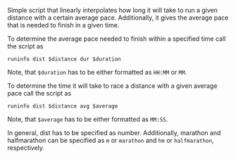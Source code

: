 Simple script that linearly interpolates how long it will take to run a given
distance with a certain average pace.
Additionally, it gives the average pace that is needed to finish in a given
time.

To determine the average pace needed to finish within a specified time call the
script as
```
runinfo dist $distance dur $duration
```
Note, that `$duration` has to be either formatted as `HH:MM` or `MM`.

To determine the time it will take to race a distance with a given average pace
call the script as
```
runinfo dist $distance avg $average
```
Note, that `$average` has to be either formatted as `MM:SS`.

In general, dist has to be specified as number.  Additionally, marathon and
halfmarathon can be specified as `m` or `marathon` and `hm` or `halfmarathon`,
respectively.
